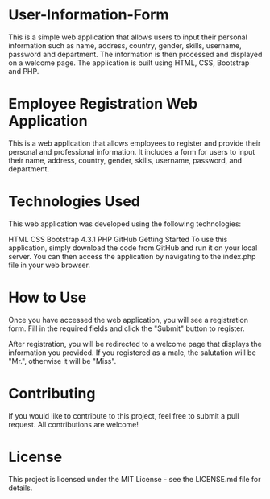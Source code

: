 # User-Information-Form
This is a simple web application that allows users to input their personal information such as name, address, country, gender, skills, username, password and department. The information is then processed and displayed on a welcome page. The application is built using HTML, CSS, Bootstrap and PHP.

# Employee Registration Web Application
This is a web application that allows employees to register and provide their personal and professional information. It includes a form for users to input their name, address, country, gender, skills, username, password, and department.

# Technologies Used
This web application was developed using the following technologies:

HTML
CSS
Bootstrap 4.3.1
PHP
GitHub
Getting Started
To use this application, simply download the code from GitHub and run it on your local server. You can then access the application by navigating to the index.php file in your web browser.

# How to Use
Once you have accessed the web application, you will see a registration form. Fill in the required fields and click the "Submit" button to register.

After registration, you will be redirected to a welcome page that displays the information you provided. If you registered as a male, the salutation will be "Mr.", otherwise it will be "Miss".

# Contributing
If you would like to contribute to this project, feel free to submit a pull request. All contributions are welcome!

# License
This project is licensed under the MIT License - see the LICENSE.md file for details.